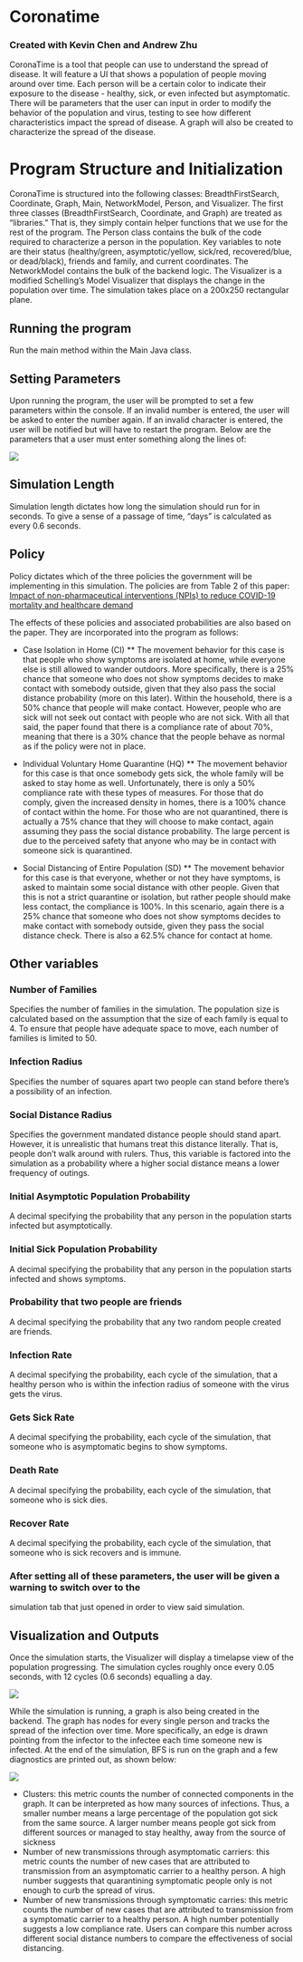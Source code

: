 # Coronatime
### Created with Kevin Chen and Andrew Zhu

CoronaTime is a tool that people can use to understand the spread of disease.
It will feature a UI that shows a population of people moving around over time.
Each person will be a certain color to indicate their exposure to the disease -
healthy, sick, or even infected but asymptomatic. There will be parameters that
the user can input in order to modify the behavior of the population and virus,
testing to see how different characteristics impact the spread of disease.
A graph will also be created to characterize the spread of the disease.

# Program Structure and Initialization
CoronaTime is structured into the following classes: BreadthFirstSearch, Coordinate, Graph,
Main, NetworkModel, Person, and Visualizer. The first three classes (BreadthFirstSearch,
Coordinate, and Graph) are treated as “libraries.” That is, they simply contain helper functions
that we use for the rest of the program. The Person class contains the bulk of the code required
to characterize a person in the population. Key variables to note are their status (healthy/green,
asymptotic/yellow, sick/red, recovered/blue, or dead/black), friends and family, and current coordinates. The
NetworkModel contains the bulk of the backend logic. The Visualizer is a modified Schelling’s
Model Visualizer that displays the change in the population over time. The simulation takes
place on a 200x250 rectangular plane.

## Running the program
Run the main method within the Main Java class.

## Setting Parameters
Upon running the program, the user will be prompted to set a few parameters within the
console. If an invalid number is entered, the user will be asked to enter the number again. If an
invalid character is entered, the user will be notified but will have to restart the program. Below
are the parameters that a user must enter something along the lines of:

![](images/input.JPG)


## Simulation Length
Simulation length dictates how long the simulation should run for in seconds. To give a
sense of a passage of time, “days” is calculated as every 0.6 seconds.

## Policy
Policy dictates which of the three policies the government will be implementing in this
simulation. The policies are from Table 2 of this paper: [Impact of non-pharmaceutical
interventions (NPIs) to reduce COVID-19 mortality and healthcare demand](https://www.imperial.ac.uk/media/imperial-college/medicine/sph/ide/gida-fellowships/Imperial-College-COVID19-NPI-modelling-16-03-2020.pdfe)

The effects of these policies and associated probabilities are also based on the paper.
They are incorporated into the program as follows:

* Case Isolation in Home (CI)
** The movement behavior for this case is that people who show symptoms are
isolated at home, while everyone else is still allowed to wander outdoors. More
specifically, there is a 25% chance that someone who does not show symptoms
decides to make contact with somebody outside, given that they also pass the
social distance probability (more on this later). Within the household, there is a
50% chance that people will make contact. However, people who are sick will not
seek out contact with people who are not sick. With all that said, the paper found
that there is a compliance rate of about 70%, meaning that there is a 30%
chance that the people behave as normal as if the policy were not in place.

* Individual Voluntary Home Quarantine (HQ)
** The movement behavior for this case is that once somebody gets sick, the whole
family will be asked to stay home as well. Unfortunately, there is only a 50%
compliance rate with these types of measures. For those that do comply, given
the increased density in homes, there is a 100% chance of contact within the
home. For those who are not quarantined, there is actually a 75% chance that
they will choose to make contact, again assuming they pass the social distance
probability. The large percent is due to the perceived safety that anyone who may
be in contact with someone sick is quarantined.

* Social Distancing of Entire Population (SD)
** The movement behavior for this case is that everyone, whether or not they have
symptoms, is asked to maintain some social distance with other people. Given
that this is not a strict quarantine or isolation, but rather people should make less
contact, the compliance is 100%. In this scenario, again there is a 25% chance
that someone who does not show symptoms decides to make contact with
somebody outside, given they pass the social distance check. There is also a
62.5% chance for contact at home.

## Other variables

### Number of Families
Specifies the number of families in the simulation. The population size is calculated
based on the assumption that the size of each family is equal to 4. To ensure that people
have adequate space to move, each number of families is limited to 50.

### Infection Radius
Specifies the number of squares apart two people can stand before there’s a possibility
of an infection.

### Social Distance Radius
Specifies the government mandated distance people should stand apart. However, it is
unrealistic that humans treat this distance literally. That is, people don’t walk around with
rulers. Thus, this variable is factored into the simulation as a probability where a higher
social distance means a lower frequency of outings.

### Initial Asymptotic Population Probability
A decimal specifying the probability that any person in the population starts infected but
asymptotically.

### Initial Sick Population Probability
A decimal specifying the probability that any person in the population starts infected and
shows symptoms.

### Probability that two people are friends
A decimal specifying the probability that any two random people created are friends.

### Infection Rate
A decimal specifying the probability, each cycle of the simulation, that a healthy person
who is within the infection radius of someone with the virus gets the virus.

### Gets Sick Rate
A decimal specifying the probability, each cycle of the simulation, that someone who is
asymptomatic begins to show symptoms.

### Death Rate
A decimal specifying the probability, each cycle of the simulation, that someone who is
sick dies.

### Recover Rate
A decimal specifying the probability, each cycle of the simulation, that someone who is
sick recovers and is immune.

### After setting all of these parameters, the user will be given a warning to switch over to the
simulation tab that just opened in order to view said simulation.

## Visualization and Outputs
Once the simulation starts, the Visualizer will display a timelapse view of the population
progressing. The simulation cycles roughly once every 0.05 seconds, with 12 cycles (0.6
seconds) equalling a day.

![](images/output.JPG)

While the simulation is running, a graph is also being created in the backend. The graph has
nodes for every single person and tracks the spread of the infection over time. More specifically,
an edge is drawn pointing from the infector to the infectee each time someone new is infected.
At the end of the simulation, BFS is run on the graph and a few diagnostics are printed out, as shown below: 

![](images/output_data.JPG)

* Clusters: this metric counts the number of connected components in the graph. It can
be interpreted as how many sources of infections. Thus, a smaller number means a
large percentage of the population got sick from the same source. A larger number
means people got sick from different sources or managed to stay healthy, away from the
source of sickness
* Number of new transmissions through asymptomatic carriers: this metric counts
the number of new cases that are attributed to transmission from an asymptomatic
carrier to a healthy person. A high number suggests that quarantining symptomatic
people only is not enough to curb the spread of virus.
* Number of new transmissions through symptomatic carries: this metric counts the
number of new cases that are attributed to transmission from a symptomatic carrier to a
healthy person. A high number potentially suggests a low compliance rate. Users can
compare this number across different social distance numbers to compare the
effectiveness of social distancing.

